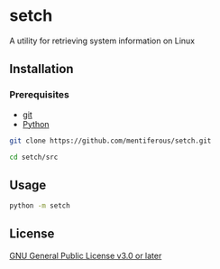 # setch

A utility for retrieving system information on Linux

## Installation

### Prerequisites

- [git](https://git-scm.com/downloads/linux)
- [Python](https://www.python.org/downloads/source)

```sh
git clone https://github.com/mentiferous/setch.git
```

```sh
cd setch/src
```

## Usage

```sh
python -m setch
```

## License

[GNU General Public License v3.0 or later](LICENSE)
